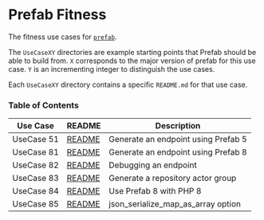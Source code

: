 # Prefab Fitness
The fitness use cases for [`prefab`](https://github.com/neighborhoods/prefab).

The `UseCaseXY` directories are example starting points that Prefab should be able to build from.
`X` corresponds to the major version of prefab for this use case. 
`Y` is an incrementing integer to distinguish the use cases.

Each `UseCaseXY` directory contains a specific `README.md` for that use case.

### Table of Contents

Use Case | README| Description
-----|------|------|
UseCase 51 | [README](UseCase51/README.md) | Generate an endpoint using Prefab 5 |
UseCase 81 | [README](UseCase81/README.md) | Generate an endpoint using Prefab 8 |
UseCase 82 | [README](UseCase82/README.md) | Debugging an endpoint |
UseCase 83 | [README](UseCase83/README.md) | Generate a repository actor group |
UseCase 84 | [README](UseCase84/README.md) | Use Prefab 8 with PHP 8 |
UseCase 85 | [README](UseCase85/README.md) | json_serialize_map_as_array option |
